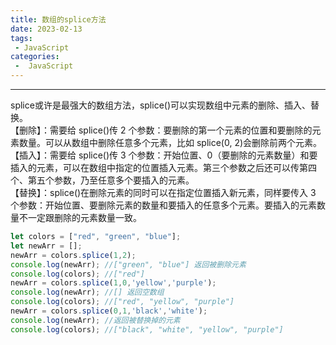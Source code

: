 ```yaml
---
title: 数组的splice方法
date: 2023-02-13
tags:
 - JavaScript
categories:
 -  JavaScript
---
```

---
splice或许是最强大的数组方法，splice()可以实现数组中元素的删除、插入、替换。<br>
【删除】：需要给 splice()传 2 个参数：要删除的第一个元素的位置和要删除的元素数量。可以从数组中删除任意多个元素，比如 splice(0, 2)会删除前两个元素。<br>
【插入】：需要给 splice()传 3 个参数：开始位置、0（要删除的元素数量）和要插入的元素，可以在数组中指定的位置插入元素。第三个参数之后还可以传第四个、第五个参数，乃至任意多个要插入的元素。
<br>
【替换】：splice()在删除元素的同时可以在指定位置插入新元素，同样要传入 3 个参数：开始位置、要删除元素的数量和要插入的任意多个元素。要插入的元素数量不一定跟删除的元素数量一致。
```js
let colors = ["red", "green", "blue"];
let newArr = [];
newArr = colors.splice(1,2);
console.log(newArr); //["green", "blue"] 返回被删除元素
console.log(colors); //["red"]
newArr = colors.splice(1,0,'yellow','purple'); 
console.log(newArr); //[] 返回空数组
console.log(colors); //["red", "yellow", "purple"]
newArr = colors.splice(0,1,'black','white');
console.log(newArr); //返回被替换掉的元素
console.log(colors); //["black", "white", "yellow", "purple"]
```